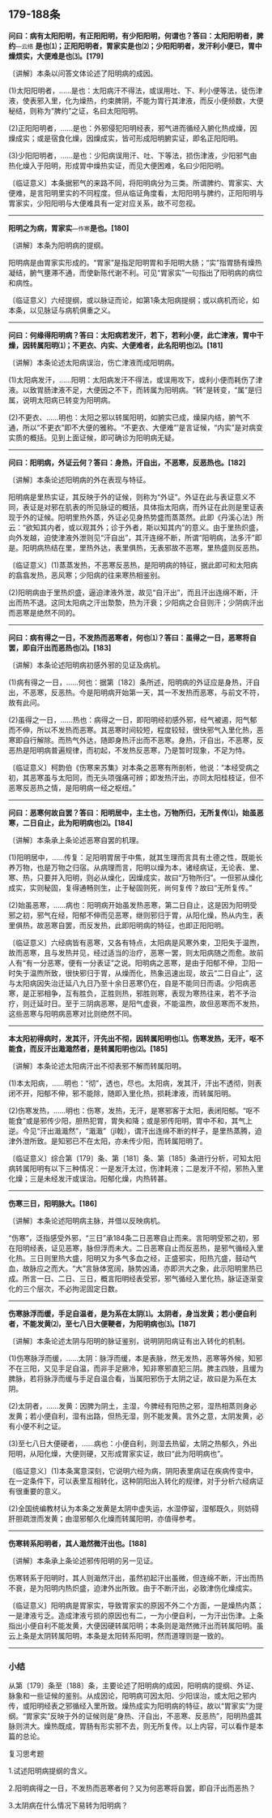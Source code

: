## 179-188条

**问曰：病有太阳阳明，有正阳阳明，有少阳阳明，何谓也？答曰：太阳阳明者，脾约**<small>—云络</small>  **是也⑴；正阳阳明者，胃家实是也⑵；少阳阳明者，发汗利小便已，胃中燥烦实，大便难是也⑶。[179]**

〔讲解〕本条以问答文体论述了阳明病的成因。

(1)太阳阳明者，……是也：太阳病汗不得法，或误用吐、下、利小便等法，徒伤津液，使表邪入里，化为燥热，约束脾阴，不能为胃行其津液，而反小便频数，大便秘结，则称为“脾约”之证，名曰太阳阳明。

(2)正阳阳明者，……是也：外邪侵犯阳明经表，邪气进而循经入腑化热成燥，因燥成实；或是宿食化燥，因燥成实，皆可形成阳明腑实证，即名正阳阳明。

(3)少阳阳明者，……是也：少阳病误用汗、吐、下等法，损伤津液，少阳邪气由热化燥入于阳明，形成胃中燥热实证，而见大便困难，名曰少阳阳明。

〔临证意义〕本条据邪气的来路不同，将阳明病分为三类。所谓脾约、胃家实、大便难，是言阳明里实的不同程度。但从临证角度看，太阳阳明与脾约，正阳阳明与胃家实，少阳阳明与大便难具有一定对应关系，故不可忽视。

------

**阳明之为病，胃家实**<small>—作寒</small>**是也。[180]**

〔讲解〕本条为阳明病的提纲。

阳明病是由胃家实形成的。“胃家”是指足阳明胃和手阳明大肠；“实”指胃肠有燥热凝结，腑气壅滞不通，而使新陈代谢不利。可见“胃家实”一句指出了阳明病的病位和病性。

〔临证意义〕六经提纲，或以脉证而论，如第1条太阳病提纲；或以病机而论，如本条，以见脉证与病机俱重之义。

------

**问曰：何缘得阳明病？答曰：太阳病若发汗，若下，若利小便，此亡津液，胃中干燥，因转属阳明⑴；不更衣、内实、大便难者，此名阳明也⑵。[181]**

〔讲解〕本条论述太阳病误治，伤亡津液而成阳明病。

(1)太阳病发汗，……阳明：太阳病发汗不得法，或误用攻下，或利小便而耗伤了津液。以致胃肠津液不足，大便因之不下，而转属为阳明病。“转”是转变，“属”是归属，说明太阳病已转变为阳明病。

(2)不更衣、……明也：太阳之邪以转属阳明，如腑实已成，燥屎内结，腑气不通，所以“不更衣”即不大便的雅称。“不更衣、大便难”’是言证候，“内实”是对病变实质的概括。见到上面证候，即可确诊为阳明病无疑。

------

**问曰：阳明病，外证云何？答曰：身热，汗自出，不恶寒，反恶热也。[182]**

〔讲解〕本条论述阳明病的外在表现与特征。

阳明病是里热实证，其反映于外的证候，则称为“外证”。外证在此与表证意义不同，表证是对邪在肌表的所见脉证的概括，具体指太阳病，而外证在此则是里证表现于外的证候。阳明里热外蒸，外证必见身热势盛而蒸蒸然。此即《丹溪心法》所云：“欲知其内者，或以观其外；诊于外者，斯以知其内”的意义。由于里热炽盛，向外发越，迫使津液外泄则见“汗自出”，其汗连绵不断，所谓“阳明病，法多汗”即是。阳明病热结在里，里热外达，表里俱热，无表邪故不恶寒，里热盛则反恶热。

〔临证意义〕(1)蒸蒸发热，不恶寒反恶热，是阳明病的特征，据此即可和太阳病的翕翕发热，恶风寒；少阳病的往来寒热相鉴别。

(2)阳明病由于里热炽盛，逼迫津液外泄，故见“自汗出”，而且汗出连绵不断，汗出而热不退。这同太阳病之汗出漐漐，热为汗衰；少阳病之合目则汗；少阴病汗出而恶寒是绝然不同的。

------

**问曰：病有得之一日，不发热而恶寒者，何也⑴？答曰：虽得之一日，恶寒将自罢，即自汗出而恶热也⑵。[183]**

〔讲解〕本条论述阳明病初感外邪的见证及病机。

(1)病有得之一日，……何也：据第〔182〕条所述，阳明病的外证应是身热，汗自出，不恶寒，反恶热。今是阳明病开始第一天，其一不发热而恶寒，与前文不符，故有此问。

(2)虽得之一日，……热也：病得之一日，即阳明经初感外邪，经气被遏，阳气郁而不伸，所以不发热而恶寒。其恶寒时间较短，程度较轻，很快邪气入里化热，恶寒即自行解除。而热气外达，随即身热汗出而不恶寒。身热，汗自出，不恶寒，反恶热是阳明病普遍规律，而初起，不发热反恶寒，乃是暂时现象，不足为恃。

〔临证意义〕柯韵伯《伤寒来苏集》对本条之恶寒有所剖析，他说：“本经受病之初，其恶寒虽与太阳同，而无头项强痛可辨；即发热汗出，亦同太阳桂枝证，但不恶寒反恶热之情，是阳明病一经之枢纽。”

------

**问曰：恶寒何故自罢？答曰：阳明居中，主土也，万物所归，无所复传⑴，始虽恶寒，二日自止，此为阳明病也⑵。[184]**

〔讲解〕本条承上条论述恶寒自罢的机理。

(1)阳明居中，……传复：足阳明胃居于中焦，就其生理而言具有土德之性，既能长养万物，也是万物之归宿。从病理而言，阳明以燥为本，诸经病证，无论表、里、寒、热，只要并入阳明，则必从燥化，因燥成实，故曰“万物所归”。一但邪从燥化成实，实则秘固，复得通畅则生，止于秘固则死，尚何复传？故曰“无所复传。”

(2)始虽恶寒，……病也：阳明病开始虽发热恶寒，第二日自止，这是因为阳明受邪之初，邪气在经，阳郁不伸而见恶寒，继则邪归于胃，从阳化燥，热从内生，表里俱热，故恶寒自罢，而反发热，此即阳明病的特征，也即正阳阳明。

〔临证意义〕六经病皆有恶寒，又各有特点，太阳病是风寒外束，卫阳失于温煦，故而恶寒，且与发热并见，经过适当的治疗，恶寒一罢，则太阳病随之而愈。故前人有“有一分恶寒，便有一分表证”之说。阳明病之恶寒，是由于阳郁不伸，卫阳一时失于温煦所致，很快邪归于胃，从燥而化，热象迅速出现，故云“二日自止”，这与太阳病因失治迁延八九日乃至十余日恶寒仍在，自是不能同日而语。少阳病恶寒，是正邪相争，互有胜负，正胜则热，邪胜则寒，表现为寒热往来，若不予治疗，则迁延时日。至于三阴病恶寒，是阳气虚衰，不能温煦，故但恶寒而不发热，这些恶寒与阳明病恶寒对比则绝然不同。

------

**本太阳初得病时，发其汗，汗先出不彻，因转属阳明也⑴。伤寒发热，无汗，呕不能食，而反汗出濈濈然者，是转属阳明也⑵。[185]**

〔讲解〕本条论述太阳病汗出不彻表邪不解而转属阳明。

(1)本太阳病，……明也：“彻”，透也，尽也。太阳病，发其汗，汗出不透彻，则表闭不开，阳郁不伸，邪不能除，随即入里化热，损耗津液，而转属阳明。

(2)伤寒发热，……明也：伤寒，发热，无汗，是寒邪客于太阳，表闭阳郁。“呕不能食”或是邪传少阳，胆热犯胃，胃失和降；或是邪传阳明，胃中不和，其气上逆。今见“汗出濈濈然”，“濈濈”（jǐ戟），谓汗出连绵不断的样子，是里热蒸腾，迫津外泄所致。是知邪已不在太阳，亦未传少阳，而转属阳明了。

〔临证意义〕综合第〔179〕条、第〔181〕条、第〔185〕条进行分析，可知太阳病转属阳明有以下三种情况：一是发汗太过，伤津耗液；二是发汗不彻，邪热入里化燥；三是未经发汗或误治。阳郁化燥，内热转甚。

------

**伤寒三日，阳明脉大。[186]**

〔讲解〕本条论述阳明病主脉，并借以反映病机。

“伤寒”，泛指感受外邪，“三日”承184条二日恶寒自止而来。言阳明受邪之初，邪在阳明经表，证见恶寒，脉但浮而未大。二日恶寒自止而反恶热，是邪气循经入里化热。三日则里热大盛，阳明又为多气多血之经，正盛邪实，阳热亢盛，鼓动气血，故脉应之而大。“大”言脉体宽阔，脉势凶涌，亦即洪大之象，此示阳明里热已成。所言一日、二日、三日，概言阳明经表受邪，邪气循经入里化热，脉证逐渐变化的三个层次，不必拘泥固定日数。

------

**伤寒脉浮而缓，手足自温者，是为系在太阴⑴。太阴者，身当发黄；若小便自利者，不能发黄⑵，至七八日大便鞕者，为阳明病也⑶。[187]**

〔讲解〕本条论述太阴与阳明的脉证鉴别，说明阴阳病证有出入转化的机制。

(1)伤寒脉浮而缓，……太阴：脉浮而缓，本是表脉，然无发热，恶寒等外候，知邪不在三阳，又见手足自温，而非手足厥冷，知非寒邪直犯三阴。脾主四肢，且缓为脾脉，若将脉浮而缓与手足自温合看，当属阳邪伤于太阴之证，故曰是为系在太阴。

(2)太阴者，……发黄：因脾为阴土，主湿，今脾经有阳热之邪，湿热相蒸则身必发黄；若小便自利，湿有出路，但热无湿，则不能发黄。言外之意，太阴发黄，必有小便不利之证。

(3)至七八日大便硬者，……病也：小便自利，则湿去热留，太阴之热郁久，外出阳明，从阳化燥，大便则硬，又形成胃家实证，故曰“此为阳明病也”。

〔临证意义〕(1)本条寓意深刻，它说明六经为病，阴阳表里病证在疾病传变中，在一定条件下，可以表里互相转化，这种阴阳出入转化的规律，对于分析六经病证有很重要的意义。

(2)全国统编教材认为本条之发黄是太阴中虚失运，水湿停留，湿郁既久，则妨碍肝胆疏泄而发黄；由湿邪郁久化燥而转属阳明，亦值得参考。

------

**伤寒转系阳明者，其人濈然微汗出也。[188]**

〔讲解〕本条承上条论述邪传阳明的另一见证。

伤寒转系于阳明时，其人则濈然汗出，虽然初起汗出虽微，但连绵不断，汗出而热不衰，是为阳明内热炽盛，迫津外出所致。由于不断汗出，必致津伤化燥成实。

〔临证意义〕阳明病是胃家实，导致胃家实的原因不外二个方面，一是燥热内蒸；一是津液亏乏。造成津液亏损的原因也有二，一为小便自利，一为汗出伤津。上条指出小便自利不能发黄，大便因硬转属阳明；本条则是濈然微汗出而转属阳明。虽云上条是太阴转属阳明，本条是太阳转系阳明，然而道理则是一致的。

------

### **小结**

从第〔179〕条至〔188〕条，主要论述了阳明病的成因，阳明病的提纲、外证、脉象和一些证候的鉴别。从成因论，阳明病可因太阳、少阳误治，或太阳之邪内传，或阳明经表之邪循经入里所致。燥热成实为阳明病的特征，故以“胃家实”为提纲。“胃家实”反映于外的证候则是“身热、汗自出，不恶寒、反恶热”，阳明热盛其脉则洪大。燥热既成，胃肠有形实邪不去，则无所复传。以上内容，可以看作是本篇的总论。

复习思考题

1.试述阳明病提纲的含义。

2.阳明病得之一日，不发热而恶寒者何？又为何恶寒将自罢，即自汗出而恶热？

3.太阴病在什么情况下易转为阳明病？
